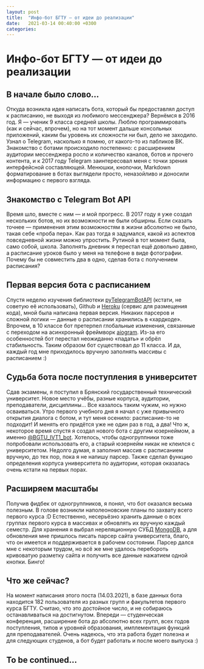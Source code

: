 ```yaml
---
layout: post
title:  "Инфо-бот БГТУ — от идеи до реализации"
date:   2021-03-14 00:40:00 +0300
categories:
---
```


# Инфо-бот БГТУ — от идеи до реализации


## В начале было слово...
Откуда возникла идея написать бота, который бы предоставлял доступ к расписанию, не выходя из любимого мессенджера? Вернёмся в 2016 год.
Я — ученик 9 класса средней школы. Люблю программировать (как и сейчас, впрочем), но на тот момент дальше консольных приложений, каким бы уровень их сложности ни был, дело не заходило. Узнал о Telegram, насколько я помню, от какого-то из пабликов ВК. Знакомство с ботами происходило постепенно: с расширением аудитории мессенджера росло и количество каналов, ботов и прочего контента, и к 2017 году Telegram заинтересовал меня с точки зрения интерфейсной составляющей. Менюшки, кнопочки, Markdown форматирование в ботах выглядели просто, неназойливо и доносили информацию с первого взгляда. 

## Знакомство с Telegram Bot API
Время шло, вместе с ним — и мой прогресс. В 2017 году я уже создал нескольких ботов, но их возможности не были обширны. Если сказать точнее — применения этим возможностям в жизни абсолютно не было, такая себе «проба пера». Как раз тогда я задумался, какой из аспектов повседневной жизни можно упростить.
Рутиной в тот момент была, само собой, школа. Заполнять дневник я перестал ещё довольно давно, а расписание уроков было у меня на телефоне в виде фотографии. Почему бы не совместить два в одно, сделав бота с получением расписания?

## Первая версия бота с расписанием
Спустя неделю изучения библиотеки [pyTelegramBotAPI](https://github.com/eternnoir/pyTelegramBotAPI) (кстати, не советую её использовать), Github и [Heroku](https://heroku.com) (сервис для размещения кода), мной была написана первая версия. Никаких парсеров и сложной логики — данные о расписании хранились в «хардкоде». Впрочем, в 10 классе бот претерпел глобальные изменения, связанные с переходом на асинхронный фреймворк [aiogram](https://github.com/aiogram/aiogram). Из-за его особенностей бот перестал неожиданно «падать» и обрёл стабильность. Таким образом бот существовал до 11 класса. И да, каждый год мне приходилось вручную заполнять массивы с расписанием :)

## Судьба бота после поступления в университет
Сдав экзамены, я поступил в Брянский государственный технический университет. Новое место учёбы, разные корпуса, аудитории, преподаватели, дисциплины… Все казалось таким чужим, но нужно осваиваться. Утро первого учебного дня я начал с уже привычного открытия диалога с ботом, и тут меня осенило: расписание-то не подходит! И менять его придётся уже не один раз в год, а два! Что ж, некоторое время спустя я создал нового бота с другим юзернеймом, а именно [@BGTU_IVT1_bot](https://t.me/BGTU_IVT1_bot). Хотелось, чтобы одногруппники тоже попробовали использовать его, а старый юзернейм никак не клеился с университетом. Недолго думая, я заполнил массив с расписанием вручную, до тех пор, пока я не напишу парсер. Также сделал функцию определения корпуса университета по аудитории, которая оказалась очень кстати на первых порах. 

## Расширяем масштабы
Получив фидбек от одногруппников, я понял, что бот оказался весьма полезным. В голове возникли наполеоновские планы по захвату всего первого курса :D 
Естественно, несерьёзно хранить данные о всех группах первого курса в массивах и обновлять их вручную каждый семестр. Для хранения я выбрал нереляционную СУБД [MongoDB](https://www.mongodb.com/), а для обновления мне пришлось писать парсер сайта университета, благо, что он имеется и поддерживается в рабочем состоянии. Парсер дался мне с некоторым трудом, но всё же мне удалось перебороть кривоватую разметку сайта и получить все данные нажатием одной кнопки. Бинго!

## Что же сейчас?
На момент написания этого поста (14.03.2021), в базе данных бота находится 182 пользователя из разных групп и факультетов первого курса БГТУ. Считаю, что это достойное число, и не собираюсь останавливаться на достигнутом. Впереди — студенческая конференция, расширение бота до абсолютно всех групп, всех годов поступления, типов и уровней образования, имплементация функций для преподавателей. Очень надеюсь, что эта работа будет полезна и для следующих студенов, а бот будет работать и после моего выпуска :)

## To be continued...
